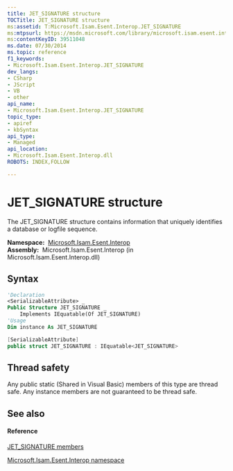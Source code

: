 ```yaml
---
title: JET_SIGNATURE structure
TOCTitle: JET_SIGNATURE structure
ms:assetid: T:Microsoft.Isam.Esent.Interop.JET_SIGNATURE
ms:mtpsurl: https://msdn.microsoft.com/library/microsoft.isam.esent.interop.jet_signature(v=EXCHG.10)
ms:contentKeyID: 39511048
ms.date: 07/30/2014
ms.topic: reference
f1_keywords:
- Microsoft.Isam.Esent.Interop.JET_SIGNATURE
dev_langs:
- CSharp
- JScript
- VB
- other
api_name: 
- Microsoft.Isam.Esent.Interop.JET_SIGNATURE
topic_type: 
- apiref
- kbSyntax
api_type: 
- Managed
api_location: 
- Microsoft.Isam.Esent.Interop.dll
ROBOTS: INDEX,FOLLOW

---
```


# JET_SIGNATURE structure

The JET_SIGNATURE structure contains information that uniquely identifies a database or logfile sequence.

**Namespace:**  [Microsoft.Isam.Esent.Interop](hh596136\(v=exchg.10\).md)  
**Assembly:**  Microsoft.Isam.Esent.Interop (in Microsoft.Isam.Esent.Interop.dll)

## Syntax

``` vb
'Declaration
<SerializableAttribute> _
Public Structure JET_SIGNATURE _
    Implements IEquatable(Of JET_SIGNATURE)
'Usage
Dim instance As JET_SIGNATURE
```

``` csharp
[SerializableAttribute]
public struct JET_SIGNATURE : IEquatable<JET_SIGNATURE>
```

## Thread safety

Any public static (Shared in Visual Basic) members of this type are thread safe. Any instance members are not guaranteed to be thread safe.

## See also

#### Reference

[JET_SIGNATURE members](hh565455\(v=exchg.10\).md)

[Microsoft.Isam.Esent.Interop namespace](hh596136\(v=exchg.10\).md)

